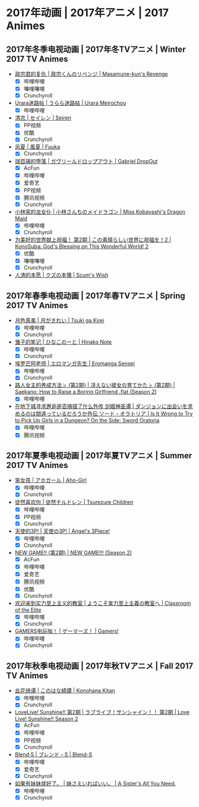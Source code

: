# 2017年动画 | 2017年アニメ | 2017 Animes

## 2017年冬季电视动画 | 2017年冬TVアニメ | Winter 2017 TV Animes

- [政宗君的复仇 | 政宗くんのリベンジ | Masamune-kun's Revenge](../episodes/201701/185762.csv)
  - [x] 哔哩哔哩
  - [x] 嗶哩嗶哩
  - [x] Crunchyroll
- [Urara迷路帖 | うらら迷路帖 | Urara Meirochou](../episodes/201701/173303.csv)
  - [x] 哔哩哔哩
- [清恋 | セイレン | Seiren](../episodes/201701/195229.csv)
  - [x] PP视频
  - [x] 优酷
  - [x] Crunchyroll
- [风夏 | 風夏 | Fuuka](../episodes/201701/188412.csv)
  - [x] Crunchyroll
- [珈百璃的堕落 | ガヴリールドロップアウト | Gabriel DropOut](../episodes/201701/188091.csv)
  - [x] AcFun
  - [x] 哔哩哔哩
  - [x] 爱奇艺
  - [x] PP视频
  - [x] 腾讯视频
  - [x] Crunchyroll
- [小林家的龙女仆 | 小林さんちのメイドラゴン | Miss Kobayashi's Dragon Maid](../episodes/201701/179949.csv)
  - [x] 哔哩哔哩
  - [x] Crunchyroll
- [为美好的世界献上祝福！ 第2期 | この素晴らしい世界に祝福を！2 | KonoSuba: God's Blessing on This Wonderful World! 2](../episodes/201701/174043.csv)
  - [x] 优酷
  - [x] 嗶哩嗶哩
  - [x] Crunchyroll
- [人渣的本愿 | クズの本懐 | Scum's Wish](../episodes/201701/174143.csv)

## 2017年春季电视动画 | 2017年春TVアニメ | Spring 2017 TV Animes

- [月色真美 | 月がきれい | Tsuki ga Kirei](../episodes/201704/207573.csv)
  - [x] 哔哩哔哩
  - [x] Crunchyroll
- [雏子的笔记 | ひなこのーと | Hinako Note](../episodes/201704/190907.csv)
  - [x] 哔哩哔哩
  - [x] Crunchyroll
- [埃罗芒阿老师 | エロマンガ先生 | Eromanga Sensei](../episodes/201704/172498.csv)
  - [x] 哔哩哔哩
  - [x] Crunchyroll
- [路人女主的养成方法♭ (第2期) | 冴えない彼女の育てかた♭ (第2期) | Saekano: How to Raise a Boring Girlfriend .flat (Season 2)](../episodes/201704/132734.csv)
  - [x] 哔哩哔哩
- [在地下城寻求邂逅是否搞错了什么外传 剑姬神圣谭 | ダンジョンに出会いを求めるのは間違っているだろうか外伝 ソード・オラトリア | Is It Wrong to Try to Pick Up Girls in a Dungeon? On the Side: Sword Oratoria](../episodes/201704/172155.csv)
  - [x] 哔哩哔哩
  - [x] 腾讯视频

## 2017年夏季电视动画 | 2017年夏TVアニメ | Summer 2017 TV Animes

- [笨女孩 | アホガール | Aho-Girl](../episodes/201707/208450.csv)
  - [x] 哔哩哔哩
  - [x] Crunchyroll
- [徒然喜欢你 | 徒然チルドレン | Tsurezure Children](../episodes/201707/208754.csv)
  - [x] 哔哩哔哩
  - [x] PP视频
  - [x] Crunchyroll
- [天使的3P! | 天使の3P! | Angel's 3Piece!](../episodes/201707/194261.csv)
  - [x] 哔哩哔哩
  - [x] Crunchyroll
- [NEW GAME!! (第2期) | NEW GAME!!! (Season 2)](../episodes/201707/208908.csv)
  - [x] AcFun
  - [x] 哔哩哔哩
  - [x] 爱奇艺
  - [x] 腾讯视频
  - [x] 优酷
  - [x] Crunchyroll
- [欢迎来到实力至上主义的教室 | ようこそ実力至上主義の教室へ | Classroom of the Elite](../episodes/201707/214272.csv)
  - [x] 哔哩哔哩
  - [x] Crunchyroll
- [GAMERS电玩咖！ | ゲーマーズ！ | Gamers!](../episodes/201707/195816.csv)
  - [x] 哔哩哔哩
  - [x] Crunchyroll

## 2017年秋季电视动画 | 2017年秋TVアニメ | Fall 2017 TV Animes

- [此花绮谭 | このはな綺譚 | Konohana Kitan](../episodes/201710/211934.csv)
  - [x] 哔哩哔哩
  - [x] Crunchyroll
- [LoveLive! Sunshine!! 第2期 | ラブライブ！サンシャイン！！ 第2期 | Love Live! Sunshine!! Season 2](../episodes/201710/210272.csv)
  - [x] AcFun
  - [x] 哔哩哔哩
  - [x] PP视频
  - [x] Crunchyroll
- [Blend·S | ブレンド・S | Blend-S](../episodes/201710/204145.csv)
  - [x] 哔哩哔哩
  - [x] 爱奇艺
  - [x] Crunchyroll
- [如果有妹妹就好了。 | 妹さえいればいい。 | A Sister's All You Need.](../episodes/201710/213076.csv)
  - [x] 哔哩哔哩
  - [x] Crunchyroll
